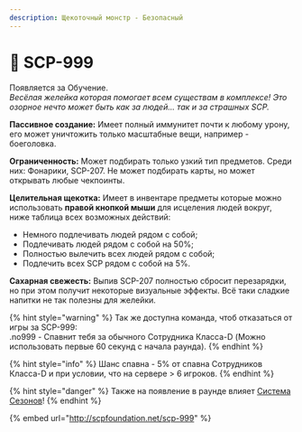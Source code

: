 ```yaml
---
description: Щекоточный монстр - Безопасный
---
```


# 🐸 SCP-999

Появляется за Обучение.\
_Весёлая желейка которая помогает всем существам в комплексе! Это озорное нечто может быть как за людей... так и за страшных SCP._

**Пассивное создание:** Имеет полный иммунитет почти к любому урону, его может уничтожить только масштабные вещи, например - боеголовка.

**Ограниченность:** Может подбирать только узкий тип предметов. Среди них: Фонарики, SCP-207. Не может подбирать карты, но может открывать любые чекпоинты.

**Целительная щекотка:** Имеет в инвентаре предметы которые можно использовать **правой кнопкой мыши** для исцеления людей вокруг, ниже таблица всех возможных действий:

* Немного подлечивать людей рядом с собой;
* Подлечивать людей рядом с собой на 50%;
* Полностью вылечить всех людей рядом с собой;
* Подлечить всех SCP рядом с собой на 5%.

**Сахарная свежесть:** Выпив SCP-207 полностью сбросит перезарядки, но при этом получит некоторые визуальные эффекты. Всё таки сладкие напитки не так полезны для желейки.

{% hint style="warning" %}
Так же доступна команда, чтоб отказаться от игры за SCP-999:\
.no999 - Спавнит тебя за обычного Сотрудника Класса-D (Можно использовать первые 60 секунд с начала раунда).
{% endhint %}

{% hint style="info" %}
Шанс спавна - 5% от спавна Сотрудников Класса-D и при условии, что на сервере > 6 игроков.
{% endhint %}

{% hint style="danger" %}
Также на появление в раунде влияет [Система Сезонов](../server-systems/seasons-system.md)!
{% endhint %}

{% embed url="http://scpfoundation.net/scp-999" %}
